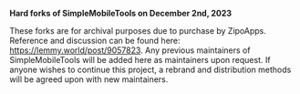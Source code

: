 
**Hard forks of SimpleMobileTools on December 2nd, 2023**

These forks are for archival purposes due to purchase by ZipoApps. Reference and discussion can be found here: https://lemmy.world/post/9057823. Any previous maintainers of SimpleMobileTools will be added here as maintainers upon request. If anyone wishes to continue this project, a rebrand and distribution methods will be agreed upon with new maintainers.

